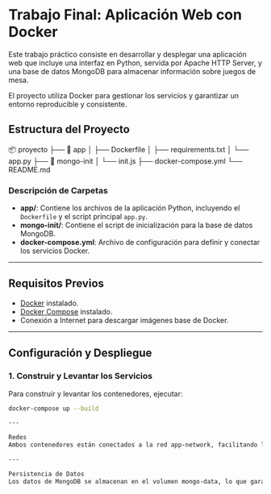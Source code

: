 # Trabajo Final: Aplicación Web con Docker

Este trabajo práctico consiste en desarrollar y desplegar una aplicación web que incluye una interfaz en Python, servida por Apache HTTP Server, y una base de datos MongoDB para almacenar información sobre juegos de mesa. 

El proyecto utiliza Docker para gestionar los servicios y garantizar un entorno reproducible y consistente.

## Estructura del Proyecto
📦 proyecto ├── 📂 app │ ├── Dockerfile │ ├── requirements.txt │ └── app.py ├── 📂 mongo-init │ └── init.js ├── docker-compose.yml └── README.md

### Descripción de Carpetas

- **app/**: Contiene los archivos de la aplicación Python, incluyendo el `Dockerfile` y el script principal `app.py`.
- **mongo-init/**: Contiene el script de inicialización para la base de datos MongoDB.
- **docker-compose.yml**: Archivo de configuración para definir y conectar los servicios Docker.

---

## Requisitos Previos

- [Docker](https://www.docker.com/) instalado.
- [Docker Compose](https://docs.docker.com/compose/) instalado.
- Conexión a Internet para descargar imágenes base de Docker.

---

## Configuración y Despliegue

### 1. Construir y Levantar los Servicios

Para construir y levantar los contenedores, ejecutar:

```bash
docker-compose up --build

---

Redes
Ambos contenedores están conectados a la red app-network, facilitando la comunicación interna.

---

Persistencia de Datos
Los datos de MongoDB se almacenan en el volumen mongo-data, lo que garantiza que los datos no se pierdan al detener o reiniciar los contenedores.
